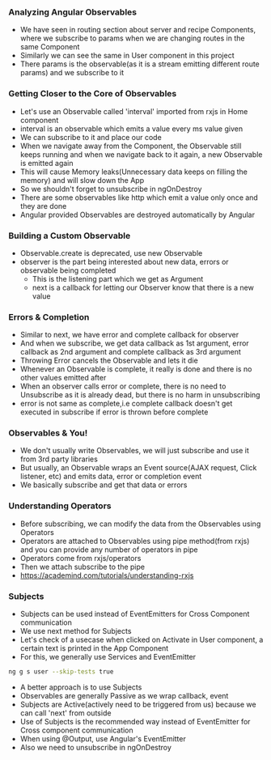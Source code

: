 ### Analyzing Angular Observables

* We have seen in routing section about server and recipe Components, where we subscribe to params when we are changing routes in the same Component
* Similarly we can see the same in User component in this project
* There params is the observable(as it is a stream emitting different route params) and we subscribe to it

### Getting Closer to the Core of Observables

* Let's use an Observable called 'interval' imported from rxjs in Home component
* interval is an observable which emits a value every ms value given
* We can subscribe to it and place our code
* When we navigate away from the Component, the Observable still keeps running and when we navigate back to it again, a new Observable is emitted again
* This will cause Memory leaks(Unnecessary data keeps on filling the memory) and will slow down the App
* So we shouldn't forget to unsubscribe in ngOnDestroy
* There are some observables like http which emit a value only once and they are done
* Angular provided Observables are destroyed automatically by Angular

### Building a Custom Observable

* Observable.create is deprecated, use new Observable
* observer is the part being interested about new data, errors or observable being completed
  * This is the listening part which we get as Argument
  * next is a callback for letting our Observer know that there is a new value

### Errors & Completion

* Similar to next, we have error and complete callback for observer
* And when we subscribe, we get data callback as 1st argument, error callback as 2nd argument and complete callback as 3rd argument
* Throwing Error cancels the Observable and lets it die
* Whenever an Observable is complete, it really is done and there is no other values emitted after
* When an observer calls error or complete, there is no need to Unsubscribe as it is already dead, but there is no harm in unsubscribing
* error is not same as complete,i.e complete callback doesn't get executed in subscribe if error is thrown before complete

### Observables & You!

* We don't usually write Observables, we will just subscribe and use it from 3rd party libraries
* But usually, an Observable wraps an Event source(AJAX request, Click listener, etc) and emits data, error or completion event
* We basically subscribe and get that data or errors

### Understanding Operators

* Before subscribing, we can modify the data from the Observables using Operators
* Operators are attached to Observables using pipe method(from rxjs) and you can provide any number of operators in pipe
* Operators come from rxjs/operators
* Then we attach subscribe to the pipe
* https://academind.com/tutorials/understanding-rxjs

### Subjects

* Subjects can be used instead of EventEmitters for Cross Component communication
* We use next method for Subjects
* Let's check of a usecase when clicked on Activate in User component, a certain text is printed in the App Component
* For this, we generally use Services and EventEmitter
```sh
ng g s user --skip-tests true
```
* A better approach is to use Subjects
* Observables are generally Passive as we wrap callback, event
* Subjects are Active(actively need to be triggered from us) because we can call 'next' from outside
* Use of Subjects is the recommended way instead of EventEmitter for Cross component communication
* When using @Output, use Angular's EventEmitter
* Also we need to unsubscribe in ngOnDestroy